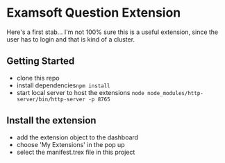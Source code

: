 # Examsoft Question Extension
Here's a first stab... I'm not 100% sure this is a useful extension, since the user has to login and that is kind of a cluster. 

## Getting Started
* clone this repo
* install dependencies```npm install```
* start local server to host the extensions ```node node_modules/http-server/bin/http-server -p 8765```

## Install the extension
* add the extension object to the dashboard 
* choose 'My Extensions' in the pop up 
* select the manifest.trex file in this project
